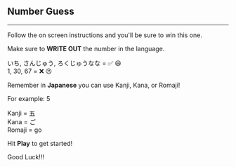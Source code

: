 ## Number Guess

---

Follow the on screen instructions and you'll be sure to win this one.

Make sure to **WRITE OUT** the number in the language.

いち, さんじゅう, ろくじゅうなな = ✅ 😄  
1, 30, 67 = ❌ 😣

Remember in **Japanese** you can use Kanji, Kana, or Romaji!

For example: 5

Kanji = 五 <br>
Kana = ご <br>
Romaji = go

Hit **Play** to get started!

Good Luck!!!